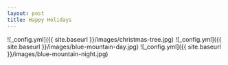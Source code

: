 ```yaml
---
layout: post
title: Happy Holidays
---
```


![_config.yml]({{ site.baseurl }}/images/christmas-tree.jpg)
![_config.yml]({{ site.baseurl }}/images/blue-mountain-day.jpg)
![_config.yml]({{ site.baseurl }}/images/blue-mountain-night.jpg)
